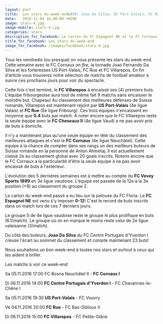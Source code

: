 ```yaml
---
layout: post
title:  Les stars du week-end&#58; Joao Da Silva, US Port-Valais, FC Rue, FC Villarepos, FC Cornaux I, FC Vevey Sports 1899, FC Espagnol NE
date:   2016-11-04 16:40:00 +0200
image: stars-4.jpg
image-mobile: stars-4.jpg
categories: stars
description_for_facebook: Le carton du FC Espagnol NE et le FC Cornaux on fire. Les forteresses US Port-Valais, FC Rue et FC Villarepos. La progression du FC Vevey Sports 1899 et la tornade Joao Da Silva
title_for_facebook: Les stars du week-end
image_for_facebook: /images/facebook/stars-4.jpg
---
```


Tous les vendredis (ou presque) on vous présente les stars du week-end. Cette semaine avec le FC Cornaux _on fire_, la tornade Joao Fernando Da Silva et les forteresses US Port-Valais, FC Rue et FC Villarepos. En fin d’article vous trouverez notre sélection de matchs de football amateur à suivre ces prochains jours pour voir du spectacle.

Cette fois c'est terminé, le __FC Villarepos__ à encaissé ses (4) premiers buts. L'équipe fribourgeoise aura tout de même fait 9 matchs sans encaisser le moindre but. Chapeau! Au classement des meilleures défenses de Suisse romande, Villarepos est maintenant rejoint par __US Port-Valais__ (4e ligue Valais) et __FC Rue__ (5e ligue Fribourg). Ces trois équipes n'encaissent en moyenne que __0.4__ buts par match. A noter encore que le FC Villarepos reste la seule équipe avec le __FC Cheseaux II__ (4e ligue Vaud) a ne pas avoir pris de buts à domicile.

Il n'y a maintenant plus qu'une seule équipe en tête du classement des meilleures attaques et c'est le __FC Cornaux__ (4e ligue Neuchâtel). Cette équipe à la chance de compter dans ses rangs un des meilleurs buteurs de Suisse romande en la personne de Anton Ahmetaj. Il est actuellement classé 2e au classement global avec 20 goals inscrits. Notons encore que le FC Cornaux a la particularité d'être la seule équipe à ne pas avoir encaissé de buts à l'extérieur.

L'évolution des 5 dernières semaines est à mettre au compte du __FC Vevey Sports 1899__ en 3e ligue vaudoise. L'équipe est passée de la 12e à la 3e position (+9) au classement du groupe 2.

Le carton du week-end passé a eu lieu sur la pelouse du FC Floria. Le __FC Espagnol NE__ est venu s'y imposer __0-12__! C'est le record de buts inscrits dans un match lors de ces 7 derniers jours.

Le groupe 5 de 4e ligue vaudoise reste le groupe le plus prolifique en buts (6.1/match). Le groupe où on en marque le moins reste celui de 2e ligue valaisanne (3/match).

Du côté des buteurs, __Joao Da Silva__ du FC Centre Portugais d'Yverdon I creuse l'écart au sommet du classement et compte maintenant 23 buts!

Nous souhaitons un bon week-end à toutes nos stars et surtout à ceux qui les aident à briller.

Les matchs à voir ce week-end

Sa 05.11.2016 17:00 FC Bosna Neuchâtel II - __FC Cornaux I__

Di 06.11.2016 14:00 __FC Centre Portugais d'Yverdon I__ - FC Chavannes-le-Chêne I

Sa 05.11.2016 19:30 __US Port-Valais__ - FC Vouvry

Ve 04.11.2016 20:00 __FC Rue__ - FC Bas-Gibloux II

Di 06.11.2016 15:00 __FC Villarepos__ - FC Petite-Glâne